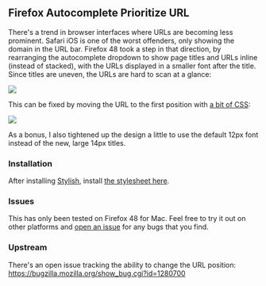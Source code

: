 ## Firefox Autocomplete Prioritize URL

There's a trend in browser interfaces where URLs are becoming less prominent. Safari iOS is one of the worst offenders, only showing the domain in the URL bar. Firefox 48 took a step in that direction, by rearranging the autocomplete dropdown to show page titles and URLs inline (instead of stacked), with the URLs displayed in a smaller font after the title. Since titles are uneven, the URLs are hard to scan at a glance:

![](http://i.imgur.com/b9uICBX.png)

This can be fixed by moving the URL to the first position with [a bit of CSS](https://cdn.rawgit.com/nathancahill/prioritize-url/master/autocomplete.css):

![](http://i.imgur.com/1fRhAzU.png)

As a bonus, I also tightened up the design a little to use the default 12px font instead of the new, large 14px titles.

### Installation

After installing [Stylish](https://userstyles.org/), install [the stylesheet here](https://cdn.rawgit.com/nathancahill/prioritize-url/master/autocomplete.css).

### Issues

This has only been tested on Firefox 48 for Mac. Feel free to try it out on other platforms and [open an issue](https://github.com/nathancahill/prioritize-url/issues) for any bugs that you find.

### Upstream

There's an open issue tracking the ability to change the URL position: https://bugzilla.mozilla.org/show_bug.cgi?id=1280700
